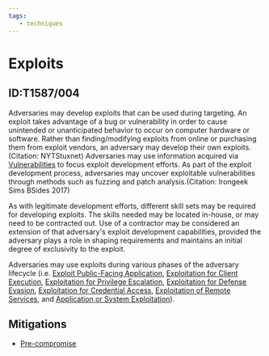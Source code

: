 ```yaml
---
tags:
   - techniques
---
```

# Exploits
## ID:T1587/004
Adversaries may develop exploits that can be used during targeting. An exploit takes advantage of a bug or vulnerability in order to cause unintended or unanticipated behavior to occur on computer hardware or software. Rather than finding/modifying exploits from online or purchasing them from exploit vendors, an adversary may develop their own exploits.(Citation: NYTStuxnet) Adversaries may use information acquired via [Vulnerabilities](/mitre/techniques/T1588/006) to focus exploit development efforts. As part of the exploit development process, adversaries may uncover exploitable vulnerabilities through methods such as fuzzing and patch analysis.(Citation: Irongeek Sims BSides 2017)

As with legitimate development efforts, different skill sets may be required for developing exploits. The skills needed may be located in-house, or may need to be contracted out. Use of a contractor may be considered an extension of that adversary's exploit development capabilities, provided the adversary plays a role in shaping requirements and maintains an initial degree of exclusivity to the exploit.

Adversaries may use exploits during various phases of the adversary lifecycle (i.e. [Exploit Public-Facing Application](/mitre/techniques/T1190), [Exploitation for Client Execution](/mitre/techniques/T1203), [Exploitation for Privilege Escalation](/mitre/techniques/T1068), [Exploitation for Defense Evasion](/mitre/techniques/T1211), [Exploitation for Credential Access](/mitre/techniques/T1212), [Exploitation of Remote Services](/mitre/techniques/T1210), and [Application or System Exploitation](/mitre/techniques/T1499/004)).
## Mitigations
* [Pre-compromise](mitigations/M1056)

